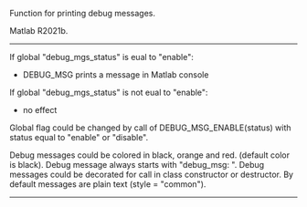 Function for printing debug messages.

Matlab R2021b.

------------

If global "debug_mgs_status" is eual to "enable":
- DEBUG_MSG prints a message in Matlab console

If global "debug_mgs_status" is not eual to "enable":
- no effect

Global flag could be changed by call of DEBUG_MSG_ENABLE(status) with 
status equal to "enable" or "disable".

Debug messages could be colored in black, orange and red.
(default color is black).
Debug message always starts with "debug_msg: ".
Debug messages could be decorated for call in class constructor or
destructor. By default messages are plain text (style = "common").

------------

